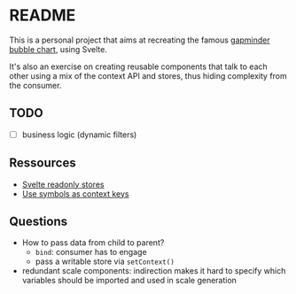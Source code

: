 # README

This is a personal project that aims at recreating the famous [gapminder bubble chart](https://www.gapminder.org/tools/#$chart-type=bubbles&url=v1), using Svelte.

It's also an exercise on creating reusable components that talk to each other using a mix of the context API and stores, thus hiding complexity from the consumer.

## TODO
- [ ] business logic (dynamic filters)

## Ressources
- [Svelte readonly stores](https://svelte.dev/docs#run-time-svelte-store-readonly)
- [Use symbols as context keys](https://svelte.dev/tutorial/context-api)

## Questions
- How to pass data from child to parent?
  - `bind`: consumer has to engage
  - pass a writable store via `setContext()`
- redundant scale components: indirection makes it hard to specify which variables should be imported and used in scale generation